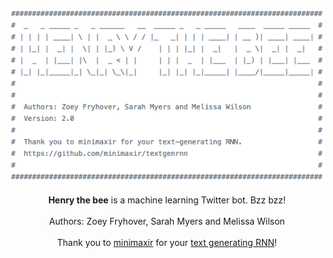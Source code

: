 <p align="center"><img src="https://github.com/myer0432/henry-the-bee/blob/master/Media/banner-img.png"></a><br><br><b>Henry the bee</b> is a machine learning Twitter bot. Bzz bzz!<br><br>Authors: Zoey Fryhover, Sarah Myers and Melissa Wilson<br><br> Thank you to <a href="https://github.com/minimaxir">minimaxir</a> for your <a href="https://github.com/minimaxir/textgenrnn">text generating RNN</a>!</p>
